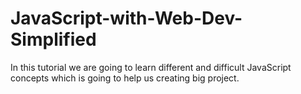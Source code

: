 # JavaScript-with-Web-Dev-Simplified
In this tutorial we are going to learn different and difficult JavaScript concepts which is going to help us creating big project.  
